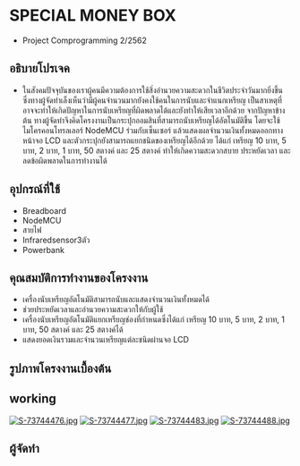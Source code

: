 # SPECIAL MONEY BOX
* Project Comprogramming 2/2562

## อธิบายโปรเจค
* ในสังคมปัจจุบันของเราผู้คนมีความต้องการใช้สิ่งอำนวยความสะดวกในชีวิตประจำวันมากยิ่งขึ้น ซึ่งทางผู้จัดทำเล็งเห็นว่ามีผู้คนจำนวนมากยังคงใช้คนในการนับและจำแนกเหรียญ เป็นสาเหตุที่อาจจะทำให้เกิดปัญหาในการนับเหรียญที่ผิดพลาดได้และยังทำให้เสียเวลาอีกด้วย จากปัญหาข้างต้น ทางผู้จัดทำจึงคิดโครงงานเป็นกระปุกออมสินที่สามารถนับเหรียญได้อัตโนมัติขึ้น โดยจะใช้ไมโครคอนโทรลเลอร์ NodeMCU ร่วมกับเซ็นเซอร์ แล้วแสดงผลจำนวนเงินทั้งหมดออกทางหน้าจอ LCD และตัวกระปุกยังสามารถแยกชนิดของเหรียญได้อีกด้วย ได้แก่ เหรียญ 10 บาท, 5 บาท, 2 บาท, 1 บาท, 50 สตางค์ และ 25 สตางค์ ทำให้เกิดความสะดวกสบาย ประหยัดเวลา และลดข้อผิดพลาดในการทำงานได้

## อุปกรณ์ที่ใช้
* Breadboard
* NodeMCU
* สายไฟ
* Infraredsensor3ตัว
* Powerbank


## คุณสมบัติการทำงานของโครงงาน

* เครื่องนับเหรียญอัตโนมัติสามารถนับและแสดงจำนวนเงินทั้งหมดได้
* ช่วยประหยัดเวลาและอำนวยความสะดวกให้กับผู้ใช้
* เครื่องนับเหรียญอัตโนมัติแยกเหรียญช่องที่กำหนดซึ่งได้แก่ เหรียญ 10 บาท, 5 บาท, 2 บาท, 1 บาท, 50 สตางค์ และ 25 สตางค์ได้
* แสดงยอดเงินรวมและจำนวนเหรียญแต่ละชนิดผ่านจอ LCD

## รูปภาพโครงงานเบื้องต้น

## working
[![S-73744476.jpg](https://i.postimg.cc/SsgyjfwN/S-73744476.jpg)](https://postimg.cc/YGmcsYrJ)
[![S-73744477.jpg](https://i.postimg.cc/nLkxw1VY/S-73744477.jpg)](https://postimg.cc/8Fjx7M6j)
[![S-73744483.jpg](https://i.postimg.cc/8k3S3cG3/S-73744483.jpg)](https://postimg.cc/XXwmBVpc)
[![S-73744488.jpg](https://i.postimg.cc/NFywFq6p/S-73744488.jpg)](https://postimg.cc/y3zGpGrZ)

## ผู้จัดทำ
